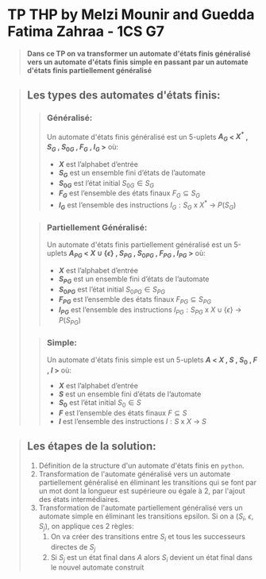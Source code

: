 # TP THP by **Melzi Mounir** and **Guedda Fatima Zahraa** - 1CS G7

> **Dans ce TP on va transformer un automate d'états finis généralisé vers un automate d'états finis simple en passant par un automate d'états finis partiellement généralisé**

> ## Les types des automates d'états finis:
>
> > ### Généralisé:
> >
> > Un automate d'états finis généralisé est un 5-uplets **$A_{G}$ < $X^{*}$ , $S_{G}$ , $S_{0G}$ , $F_{G}$ , $I_{G}$ >** où:
> >
> > - **$X$** est l’alphabet d’entrée
> > - **$S_{G}$** est un ensemble fini d’états de l’automate
> > - **$S_{0G}$** est l’état initial $S_{0G} \in S_{G}$
> > - **$F_{G}$** est l’ensemble des états finaux $F_{G} \subseteq S_{G}$
> > - **$I_{G}$** est l’ensemble des instructions $I_{G} : S_{G}$ x $X^{*}$ &rarr; $P(S_{G})$
>
> > ### Partiellement Généralisé:
> >
> > Un automate d'états finis partiellement généralisé est un 5-uplets **$A_{PG}$ < $X \cup \{\epsilon\}$ , $S_{PG}$ , $S_{0PG}$ , $F_{PG}$ , $I_{PG}$ >** où:
> >
> > - **$X$** est l’alphabet d’entrée
> > - **$S_{PG}$** est un ensemble fini d’états de l’automate
> > - **$S_{0PG}$** est l’état initial $S_{0PG} \in S_{PG}$
> > - **$F_{PG}$** est l’ensemble des états finaux $F_{PG} \subseteq S_{PG}$
> > - **$I_{PG}$** est l’ensemble des instructions $I_{PG} : S_{PG}$ x $X \cup \{\epsilon\}$ &rarr; $P(S_{PG})$
>
> > ### Simple:
> >
> > Un automate d'états finis simple est un 5-uplets **$A$ < $X$ , $S$ , $S_{0}$ , $F$ , $I$ >** où:
> >
> > - **$X$** est l’alphabet d’entrée
> > - **$S$** est un ensemble fini d’états de l’automate
> > - **$S_{0}$** est l’état initial $S_{0} \in S$
> > - **$F$** est l’ensemble des états finaux $F \subseteq S$
> > - **$I$** est l’ensemble des instructions $I : S$ x $X$ &rarr; $S$

> ## Les étapes de la solution:
>
> 1. Définition de la structure d'un automate d'états finis en `python`.
> 2. Transformation de l'automate généralisé vers un automate partiellement généralisé en éliminant les transitions qui se font par un mot dont la longueur est supérieure ou égale à 2, par l'ajout des états intermédiaires.
> 3. Transformation de l'automate partiellement généralisé vers un automate simple en éliminant les transitions epsilon. Si on a ($S_{i}$, $\epsilon$, $S_{j}$), on applique ces 2 règles:
>    1. On va créer des transitions entre $S_{i}$ et tous les successeurs directes de $S_{j}$
>    2. Si $S_{j}$ est un état final dans $A$ alors $S_{i}$ devient un état final dans le nouvel automate construit

